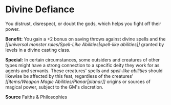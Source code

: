 ﻿---
cssclass: [feats]

---
# Divine Defiance

You distrust, disrespect, or doubt the gods, which helps you fight off their power.

**Benefit:** You gain a +2 bonus on saving throws against divine spells and the _[[universal monster rules/Spell-Like Abilities|spell-like abilities]]_ granted by levels in a divine casting class.

**Special:** In certain circumstances, some outsiders and creatures of other types might have a strong connection to a specific deity they work for as agents and servants. These creatures' spells and _spell-like abilities_ should likewise be affected by this feat, regardless of the creatures' _[[items/Weapon Magic Abilities/Planar|planar]]_ origins or sources of magical power, subject to the GM's discretion.

**Source** Faiths & Philosophies